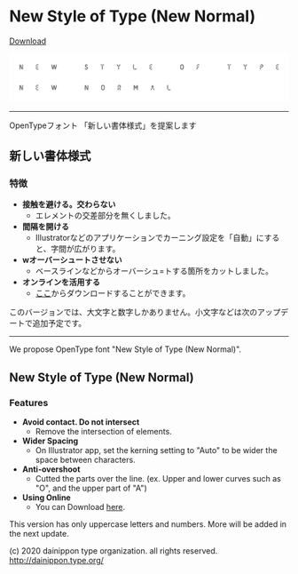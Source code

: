 # New Style of Type (New Normal)

[Download](https://github.com/dainippon-type/NewStyleOfType/releases)

![NewStyleOfType](NewStyleOfType.png)

---

OpenTypeフォント 「新しい書体様式」を提案します

## 新しい書体様式

### 特徴
 - **接触を避ける。交わらない**
   - エレメントの交差部分を無くしました。
 - **間隔を開ける**
   - Illustratorなどのアプリケーションでカーニング設定を「自動」にすると、字間が広がります。
 - **wオーバーシュートさせない**
   - ベースラインなどからオーバーシュ=トする箇所をカットしました。
 - **オンラインを活用する**
   - [ここ](https://github.com/dainippon-type/NewTypeStyle/releases)からダウンロードすることができます。

このバージョンでは、大文字と数字しかありません。小文字などは次のアップデートで追加予定です。

---

We propose OpenType font "New Style of Type (New Normal)".

## New Style of Type (New Normal)

### Features
 - **Avoid contact. Do not intersect**
   - Remove the intersection of elements.
 - **Wider Spacing**
   - On Illustrator app, set the kerning setting to "Auto" to be wider the space between characters.
 - **Anti-overshoot**
   - Cutted the parts over the line. (ex. Upper and lower curves such as "O", and the upper part of "A")
 - **Using Online**
   - You can Download [here](https://github.com/dainippon-type/NewStyleOfType/releases).

This version has only uppercase letters and numbers. More will be added in the next update.


(c) 2020 dainippon type organization. all rights reserved. http://dainippon.type.org/
